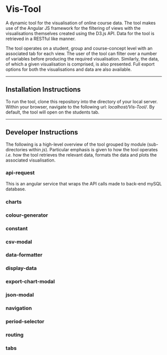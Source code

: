 # Vis-Tool
A dynamic tool for the visualisation of online course data. The tool makes use of the Angular JS framework for the filtering of views with the visualisations themselves created using the D3.js API. Data for the tool is retrieved in a RESTful like manner.

The tool operates on a student, group and course-concept level with an associated tab for each view. The user of the tool can filter over a number of variables before producing the required visualisation. Similarly, the data, of which a given visualisation is comprised, is also presented. Full export options for both the visualisations and data are also available.

----

## Installation Instructions
To run the tool, clone this repository into the directory of your local server. Within your browser, navigate to the following url: *localhost/Vis-Tool/*. By default, the tool will open on the students tab.

----

## Developer Instructions
The following is a high-level overview of the tool grouped by module (sub-directories within *js*). Particular emphasis is given to how the tool operates *i.e.* how the tool retrieves the relevant data, formats the data and plots the associated visualisation.

### api-request
This is an angular service that wraps the API calls made to back-end mySQL database. 

### charts

### colour-generator

### constant

### csv-modal

### data-formatter

### display-data

### export-chart-modal

### json-modal

### navigation

### period-selector

### routing

### tabs